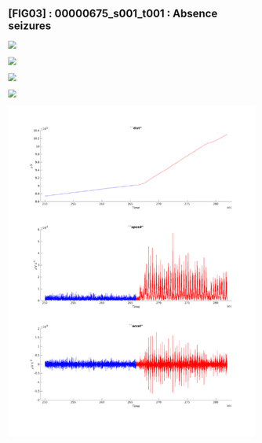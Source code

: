 ## [FIG03] : 00000675_s001_t001 : Absence seizures

![](/home/blake/Workspace/projects/tuh-investigation/results/output/phase/00000675_s001_t001_250.png)

![](/home/blake/Workspace/projects/tuh-investigation/results/output/trace/00000675_s001_t001_250.png)

![](/home/blake/Workspace/projects/tuh-investigation/results/output/spect/00000675_s001_t001_250.png)

![](/home/blake/Workspace/projects/tuh-investigation/results/output/quadvar/00000675_s001_t001_250.png)

![](../../output/accel/00000675_s001_t001_250.png)